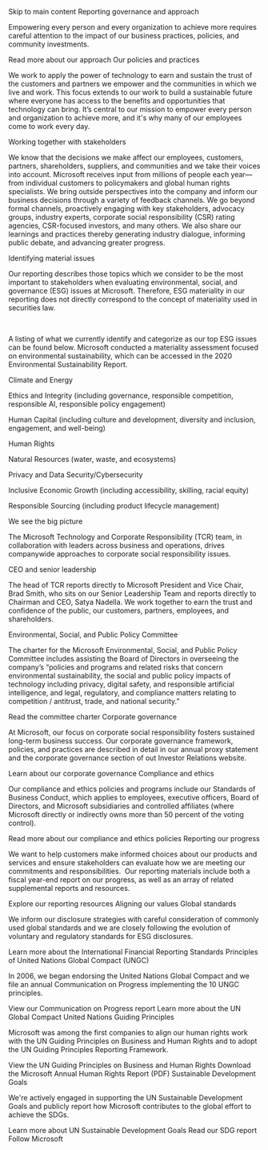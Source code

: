 Skip to main content
Reporting governance and approach

Empowering every person and every organization to achieve more requires careful attention to the impact of our business practices, policies, and community investments.

Read more about our approach 
Our policies and practices

We work to apply the power of technology to earn and sustain the trust of the customers and partners we empower and the communities in which we live and work. This focus extends to our work to build a sustainable future where everyone has access to the benefits and opportunities that technology can bring. It’s central to our mission to empower every person and organization to achieve more, and it's why many of our employees come to work every day.

Working together with stakeholders

We know that the decisions we make affect our employees, customers, partners, shareholders, suppliers, and communities and we take their voices into account. Microsoft receives input from millions of people each year—from individual customers to policymakers and global human rights specialists. We bring outside perspectives into the company and inform our business decisions through a variety of feedback channels. We go beyond formal channels, proactively engaging with key stakeholders, advocacy groups, industry experts, corporate social responsibility (CSR) rating agencies, CSR-focused investors, and many others. We also share our learnings and practices thereby generating industry dialogue, informing public debate, and advancing greater progress.

Identifying material issues

Our reporting describes those topics which we consider to be the most important to stakeholders when evaluating environmental, social, and governance (ESG) issues at Microsoft. Therefore, ESG materiality in our reporting does not directly correspond to the concept of materiality used in securities law.

 

A listing of what we currently identify and categorize as our top ESG issues can be found below. Microsoft conducted a materiality assessment focused on environmental sustainability, which can be accessed in the 2020 Environmental Sustainability Report.

Climate and Energy

Ethics and Integrity (including governance, responsible competition, responsible AI, responsible policy engagement)

Human Capital (including culture and development, diversity and inclusion, engagement, and well-being)

Human Rights

Natural Resources (water, waste, and ecosystems)

Privacy and Data Security/Cybersecurity

Inclusive Economic Growth (including accessibility, skilling, racial equity)

Responsible Sourcing (including product lifecycle management)

We see the big picture

The Microsoft Technology and Corporate Responsibility (TCR) team, in collaboration with leaders across business and operations, drives companywide approaches to corporate social responsibility issues.

CEO and senior leadership

The head of TCR reports directly to Microsoft President and Vice Chair, Brad Smith, who sits on our Senior Leadership Team and reports directly to Chairman and CEO, Satya Nadella. We work together to earn the trust and confidence of the public, our customers, partners, employees, and shareholders.

Environmental, Social, and Public Policy Committee

The charter for the Microsoft Environmental, Social, and Public Policy Committee includes assisting the Board of Directors in overseeing the company’s “policies and programs and related risks that concern environmental sustainability, the social and public policy impacts of technology including privacy, digital safety, and responsible artificial intelligence, and legal, regulatory, and compliance matters relating to competition / antitrust, trade, and national security.”

Read the committee charter 
Corporate governance

At Microsoft, our focus on corporate social responsibility fosters sustained long-term business success. Our corporate governance framework, policies, and practices are described in detail in our annual proxy statement and the corporate governance section of out Investor Relations website.

Learn about our corporate governance 
Compliance and ethics

Our compliance and ethics policies and programs include our Standards of Business Conduct, which applies to employees, executive officers, Board of Directors, and Microsoft subsidiaries and controlled affiliates (where Microsoft directly or indirectly owns more than 50 percent of the voting control).

Read more about our compliance and ethics policies 
Reporting our progress

We want to help customers make informed choices about our products and services and ensure stakeholders can evaluate how we are meeting our commitments and responsibilities.  Our reporting materials include both a fiscal year-end report on our progress, as well as an array of related supplemental reports and resources.

Explore our reporting resources 
Aligning our values
Global standards

We inform our disclosure strategies with careful consideration of commonly used global standards and we are closely following the evolution of voluntary and regulatory standards for ESG disclosures.

Learn more about the International Financial Reporting Standards 
Principles of United Nations Global Compact (UNGC)

In 2006, we began endorsing the United Nations Global Compact and we file an annual Communication on Progress implementing the 10 UNGC principles.

View our Communication on Progress report 
Learn more about the UN Global Compact 
United Nations Guiding Principles

Microsoft was among the first companies to align our human rights work with the UN Guiding Principles on Business and Human Rights and to adopt the UN Guiding Principles Reporting Framework.

View the UN Guiding Principles on Business and Human Rights 
Download the Microsoft Annual Human Rights Report (PDF) 
Sustainable Development Goals

We're actively engaged in supporting the UN Sustainable Development Goals and publicly report how Microsoft contributes to the global effort to achieve the SDGs.

Learn more about UN Sustainable Development Goals 
Read our SDG report 
Follow Microsoft